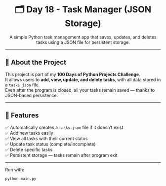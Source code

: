 <h1 align="center">🗂️ Day 18 - Task Manager (JSON Storage)</h1>

<p align="center">
  A simple Python task management app that saves, updates, and deletes tasks using a JSON file for persistent storage.
</p>

---

## 📖 About the Project
This project is part of my **100 Days of Python Projects Challenge**.  
It allows users to **add, view, update, and delete tasks**, with all data stored in a `tasks.json` file.  
Even after the program is closed, all your tasks remain saved — thanks to JSON-based persistence.

---

## 🚀 Features
✅ Automatically creates a `tasks.json` file if it doesn’t exist  
✅ Add new tasks easily  
✅ View all tasks with their current status  
✅ Update task status (complete/incomplete)  
✅ Delete specific tasks  
✅ Persistent storage — tasks remain after program exit  

---

Run with:
   ```bash
   python main.py
